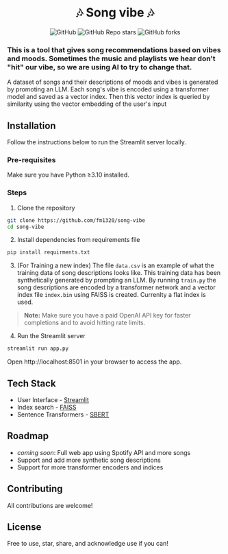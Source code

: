 <h1 align="center">
🎶 Song vibe 🎶
</h1>

<div id="top" align="center">

![GitHub](https://img.shields.io/github/license/fm1320/song-vibe)
![GitHub Repo stars](https://img.shields.io/github/stars/fm1320/song-vibe?style=social)
![GitHub forks](https://img.shields.io/github/forks/fm1320/song-vibe?style=social)

</div>

### This is a tool that gives song recommendations based on vibes and moods. Sometimes the music and playlists we hear don't "hit" our vibe, so we are using AI to try to change that.

A dataset of songs and their descriptions of moods and vibes is generated by promoting an LLM. 
Each song's vibe is encoded using a transformer model and saved as a vector index. 
Then this vector index is queried by similarity using the vector embedding of the user's input

## Installation

Follow the instructions below to run the Streamlit server locally.

### Pre-requisites

Make sure you have Python ≥3.10 installed.

### Steps

1. Clone the repository

```bash
git clone https://github.com/fm1320/song-vibe
cd song-vibe
```

2. Install dependencies from requirements file

```bash
pip install requirments.txt
```

3. (For Training a new index) The file  `data.csv` is an example of what the training data of song descriptions looks like. This training data has been synthetically generated by prompting an LLM.
   By running `train.py` the song descriptions are encoded by a transformer network and a vector index file `index.bin` using FAISS is created. Currenlty a flat index is used.

> **Note:** Make sure you have a paid OpenAI API key for faster completions and to avoid hitting rate limits.

4. Run the Streamlit server

```bash
streamlit run app.py
```
Open http://localhost:8501 in your browser to access the app.

## Tech Stack

- User Interface - [Streamlit](https://streamlit.io/)
- Index search - [FAISS](https://github.com/facebookresearch/faiss)
- Sentence Transformers - [SBERT](https://www.sbert.net/)

## Roadmap


- *coming soon*: Full web app using Spotify API and more songs
- Support and add more synthetic song descriptions 
- Support for more transformer encoders and indices

## Contributing

All contributions are welcome!

## License

Free to use, star, share, and acknowledge use if you can!
